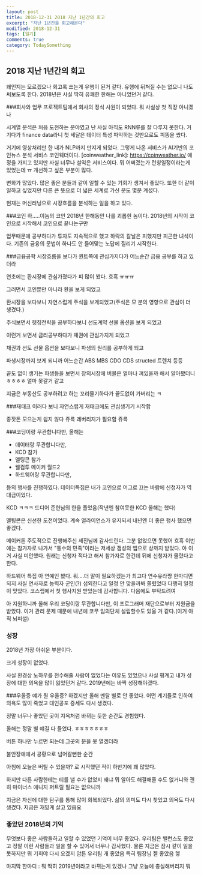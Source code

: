 ```yaml
---
layout: post
title: 2018-12-31 2018 지난 1년간의 회고
excerpt: "지난 1년간을 회고해본다"
modified: 2018-12-31
tags: [일기]
comments: true
category: TodaySomething
---
```


2018 지난 1년간의 회고
---------------------------------------------

왜인지는 모르겠으나 회고록 쓰는게 유행이 된거 같다.
유행에 뒤쳐질 수는 없으니 나도 써보도록 한다. 
2018년은 사실 딱히 유쾌한 한해는 아니었던거 같다.

###회사와 업무
프로젝트팀에서 회사의 정식 사원이 되었다. 
뭐 사실상 첫 직장 아니겠나

시계열 분석은 처음 도전하는 분야였고 난 사실 아직도 RNN류를 잘 다루지 못한다.
거기다가 finance data라니 첫 세달은 데이터 특성 파악하는 것만으로도 피똥을 쌌다.

거기에 영상처리만 한 내가 NLP까지 만지게 되었다. 
그렇게 나온 서비스가 AI기반의 코인뉴스 분석 서비스 코인웨더이다.
[coinweather_link]: https://coinweather.io/
애정을 가지고 있지만 사실 너무나 설익은 서비스이다. 뭐 어쩌겠는가 런칭일정이라는게 있었는데 ㅠ 개선하고 싶은 부분이 많다. 

변화가 많았다.
많은 좋은 분들과 같이 일할 수 있는 기회가 생겨서 좋았다.
또한 더 같이 일하고 싶었지만 다른 큰 뜻으로 더 넓은 세계로 가신 분도 몇분 계셨다.

현재는 머신러닝으로 시장흐름을 분석하는 일을 하고 있다. 

###코인
하.....이놈의 코인 2018년 한해동안 나를 괴롭힌 놈이다.
2018년의 시작이 코인으로 시작해서 코인으로 끝나는구만 

업무때문에 공부하다가 투자도 지속적으로 했고 하락의 칼날은 피했지만 피곤한 녀석이다.
기존의 금융의 문법이 하나도 안 들어맞는 노답에 질리기 시작한다.

###금융공학
시장흐름을 보다가 퀀트쪽에 관심가지다가 어느순간 금융 공부를 하고 있더라

연초에는 환시장에 관심가졌다가 피 많이 봤다. 흐흑 ㅠㅠㅠ

그러면서 코인뿐만 아니라 환을 보게 되었고 

환시장을 보다보니 자연스럽게 주식을 보게되었고(주식은 모 분의 영향으로 관심이 더 생겼다.) 

주식보면서 헷징전략을 공부하다보니 선도계약 선물 옵션을 보게 되었고

이런거 보면서 금리공부하다가 채권에 관심가지게 되었고 

채권과 선도 선물 옵션을 보다보니 파생의 원리를 공부하게 되고 

파생시장까지 보게 되니까 어느순간 ABS MBS CDO CDS structed 트렌치 등등 

끝도 없이 생기는 파생등을 보면서 장외시장에 버블은 얼마나 껴있을까 해서 알아봤더니 ㅎㅎㅎㅎ 얼마 못갈거 같고
  
지금은 부동산도 공부하려고 하는 꼬리물기하다가 끝도없이 가버리는 ㅋ

###재태크
이러다 보니 자연스럽게 재태크에도 관심생기기 시작함 

종잣돈 모으는게 쉽지 않다 쥬륵 레버리지가 필요함 쥬륵

###코딩이랑 무관합니다만, 
올해는 
- 데이터랑 무관합니다만,
- KCD 참가
- 멜팅콘 참가 
- 웰컴투 메이커 월드2
- 하드웨어랑 무관합니다만, 

등의 행사를 진행하였다. 
데이터특집은 내가 코인으로 어그로 끄는 바람에 신청자가 역대급이었다.

KCD ㅋㅋㅋ 드디어 준현님의 한을 풀었음(작년엔 참여못한 KCD 올해는 했다)

멜팅콘은 신선한 도전이었다. 계속 얼라이언스가 유지되서 내년엔 더 좋은 행사 했으면 좋겠다.

메이커톤 주도적으로 진행해주신 세진님께 감사드린다. 그분 없었으면 못했어 흐흑
이번에는 참가자로 나가서 "통수의 민족"이라는 저세상 갬성의 앱으로 상까지 받았다. 아 이거 사실 미안했다. 
원래는 신청자 적다고 해서 참가자로 한건데 뒤에 신청자가 몰렸다고 한다. 

하드웨어 특집 아 연예인 봤다. 뭐....더 말이 필요하겠는가 최고다 연수유라쨩 한마디면 되지
사실 연사자로 능력자 군인(?) 섭외한다고 일정 안 맞을까봐 쫄렸었다 다행히 일정이 맞았다.
코스랩에서 첫 행사지원 받았는데 감사합니다. 다음에도 부탁드려여

아 지원하니까 올해 우리 코딩이랑 무관합니다만, 이 프로그래머 재단으로부터 지원금을 받았다.
이거 관리 문제 때문에 내년에 코무 임의단체 설립할수도 있울 거 같다.(이거 아직 뇌피셜)


### 성장
2018년 가장 아쉬운 부분이다. 

크게 성장이 없었다. 

사실 환경상 노하우를 전수해줄 사람이 없었다는 이유도 있었으나 사실 핑계고 내가 성장에 대한 의욕을 많이 잃었던거 같다. 
2019년에는 바짝 성장해야겠다.

###우울증
얘가 뭔 우울증? 하겠지만 올해 멘탈 별로 안 좋았다. 어떤 계기들로 인하여 의욕도 많이 죽었고 대인공포 증세도 다시 생겼다.

정말 너무나 좋았던 곳이 지옥처럼 바뀌는 듯한 순간도 경험했다. 

올해는 정말 별 얘길 다 들었다. ㅎㅎㅎㅎㅎㅎㅎ

버튼 하나만 누르면 되는데 그곳의 문을 못 열겠더라

불안장애에서 공황으로 넘어갈뻔한 순간

아침에 오늘은 버틸 수 있을까? 로 시작했던 적이 하반기에 꽤 많았다. 

하지만 다른 사람한테는 티를 낼 수가 없었지 왜냐 뭐 알아도 해결해줄 수도 없거니와 괜히 마이너스 에니지 퍼트릴 필요는 없으니까

지금은 자신에 대한 탐구를 통해 많이 회복되었다. 삶의 의미도 다시 찾았고 의욕도 다시 생겼다. 지금은 재밌게 살고 있음요

### 좋았던 2018년의 기억
무엇보다 좋은 사람들하고 일할 수 있었던 기억이 너무 좋았다. 
우리팀은 밸런스도 좋았고 정말 이런 사람들과 일을 할 수 있어서 너무나 감사했다.
물론 지금은 잠시 같이 일을 못하지만 뭐 기회야 다시 오겠지
암튼 우리팀 개 좋았음 특히 팀장님 젤 좋았음 헿






마지막 한마디 : 뭐 딱히 2019년이라고 바뀌는게 있겠나 그냥 오늘에 충실해버리지 뭐